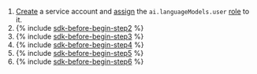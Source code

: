 1. [Create](../../iam/operations/sa/create.md) a service account and [assign](../../iam/operations/sa/assign-role-for-sa.md) the `ai.languageModels.user` [role](../../ai-studio/security/index.md#languageModels-user) to it.
1. {% include [sdk-before-begin-step2](./sdk-before-begin-step2.md) %}
1. {% include [sdk-before-begin-step3](./sdk-before-begin-step3.md) %}
1. {% include [sdk-before-begin-step4](./sdk-before-begin-step4.md) %}
1. {% include [sdk-before-begin-step5](./sdk-before-begin-step5.md) %}
1. {% include [sdk-before-begin-step6](./sdk-before-begin-step6.md) %}
